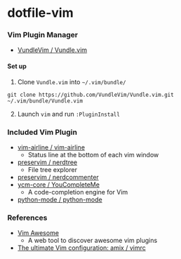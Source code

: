 # dotfile-vim



### Vim Plugin Manager

- [VundleVim / Vundle.vim](https://github.com/VundleVim/Vundle.vim)

#### Set up

1. Clone `Vundle.vim` into  `~/.vim/bundle/`
```
git clone https://github.com/VundleVim/Vundle.vim.git ~/.vim/bundle/Vundle.vim
```

2. Launch `vim` and run `:PluginInstall`

### Included Vim Plugin

- [vim-airline / vim-airline](https://github.com/vim-airline/vim-airline)
    - Status line at the bottom of each vim window
- [preservim / nerdtree](https://github.com/preservim/nerdtree)
    - File tree explorer
- [preservim / nerdcommenter](https://github.com/preservim/nerdcommenter)
- [ycm-core / YouCompleteMe](https://github.com/ycm-core/YouCompleteMe)
    - A code-completion engine for Vim
- [python-mode / python-mode](https://github.com/python-mode/python-mode)






### References

- [Vim Awesome](https://vimawesome.com/)
    - A web tool to discover awesome vim plugins  
- [The ultimate Vim configuration: amix / vimrc](https://github.com/amix/vimrc)
